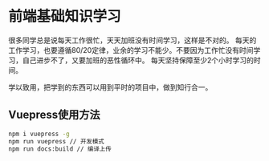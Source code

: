 # 前端基础知识学习

很多同学总是说每天工作很忙，天天加班没有时间学习，这样是不对的。
每天的工作学习，也要遵循80/20定律，业余的学习不能少。不要因为工作忙没有时间学习，自己进步不了，又要加班的恶性循环中。
每天坚持保障至少2个小时学习的时间。

学以致用，把学到的东西可以用到平时的项目中，做到知行合一。

## Vuepress使用方法

``` bash
npm i vuepress -g
npm run vuepress // 开发模式
npm run docs:build // 编译上传

```